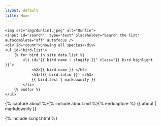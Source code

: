 ```yaml
---
layout: default
title: Home
---
```

<section id="list">

    <img src="img/dunlin1.jpeg" alt="Dunlin">
    <input id="search"  type="text" placeholder="Search the list" autocomplete="off" autofocus />
    <div id="count">Showing all species</div>
    <ul id="bird-list">
        {% for bird in site.data.list %}
            <li id="{{ bird.name | slugify }}" class="{{ bird.highlight }}">
                <h2>{{ bird.name }} </h2>
                <h3>({{ bird.latin }}) </h3>
                {{ bird.text | markdownify }}
            </li>
        {% endfor %}
    </ul>

</section>

<section id="about">
    {% capture about %}{% include about.md %}{% endcapture %}
    {{ about | markdownify }}
</section>

<section id="help" style="display:none">
    {% capture help %}{% include help.md %}{% endcapture %}
    {{ help | markdownify }}   
</section>

{% include script.html %}